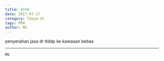 ```yaml
---
title: 4744
date: 2017-07-17
category: Tanya-SC
tags: PPN
author: MS
---
```


penyerahan jasa dr tlddp ke kawasan bebas

---



`MS`
